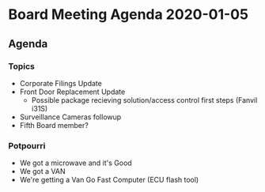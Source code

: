 # Board Meeting Agenda 2020-01-05

## Agenda

### Topics

- Corporate Filings Update
- Front Door Replacement Update
  - Possible package recieving solution/access control first steps (Fanvil i31S)
- Surveillance Cameras followup
- Fifth Board member?

### Potpourri
- We got a microwave and it's Good
- We got a VAN
- We're getting a Van Go Fast Computer (ECU flash tool)
